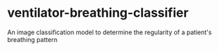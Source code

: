 # ventilator-breathing-classifier
An image classification model to determine the regularity of a patient's breathing pattern
